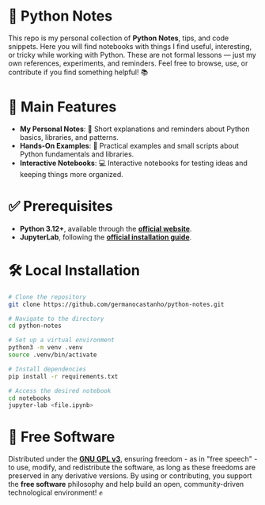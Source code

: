 # 🐍 Python Notes

This repo is my personal collection of **Python Notes**, tips, and code snippets. Here you will find notebooks with things I find useful, interesting, or tricky while working with Python. These are not formal lessons — just my own references, experiments, and reminders. Feel free to browse, use, or contribute if you find something helpful! 📚

# 🚀 Main Features

- **My Personal Notes**: 📖 Short explanations and reminders about Python basics, libraries, and patterns.
- **Hands-On Examples**: 🔧 Practical examples and small scripts about Python fundamentals and libraries.
- **Interactive Notebooks**: 💻 Interactive notebooks for testing ideas and keeping things more organized.

# ✅ Prerequisites

- **Python 3.12+**, available through the [**official website**](https://www.python.org/downloads/).
- **JupyterLab**, following the [**official installation guide**](https://jupyter.org/install).

# 🛠️ Local Installation

```bash
# Clone the repository
git clone https://github.com/germanocastanho/python-notes.git

# Navigate to the directory
cd python-notes

# Set up a virtual environment
python3 -m venv .venv
source .venv/bin/activate

# Install dependencies
pip install -r requirements.txt

# Access the desired notebook
cd notebooks
jupyter-lab <file.ipynb>
```

# 📜 Free Software

Distributed under the [**GNU GPL v3**](LICENSE), ensuring freedom - as in "free speech" - to use, modify, and redistribute the software, as long as these freedoms are preserved in any derivative versions. By using or contributing, you support the **free software** philosophy and help build an open, community-driven technological environment! ✊
